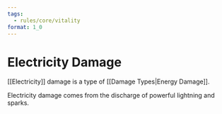 ```yaml
---
tags:
  - rules/core/vitality
format: 1_0
---
```

# Electricity Damage

[[Electricity]] damage is a type of [[Damage Types|Energy Damage]].

Electricity damage comes from the discharge of powerful lightning and sparks.